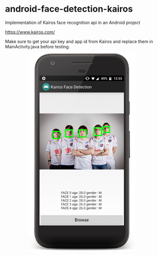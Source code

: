 # android-face-detection-kairos
Implementation of Kairos face recognition api in an Android project

https://www.kairos.com/

Make sure to get your api key and app id from Kairos and replace them in MainActivity.java before testing.

<p align="center">
  <img width="350"  src="device-2018-06-13-123400.png?raw=true">
</p>


